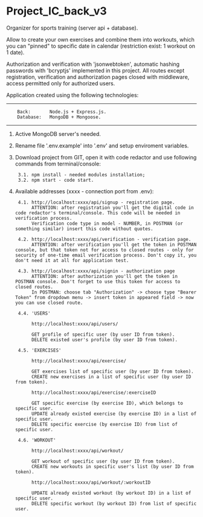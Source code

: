 # Project_IC_back_v3

Organizer for sports training (server api + database).

Allow to create your own exercises and combine them into workouts, which you can "pinned" to specific date in calendar 
(restriction exist: 1 workout on 1 date).  

Authorization and verification with 'jsonwebtoken', automatic hashing passwords with 'bcryptjs' implemented in this project.
All routes except registration, verification and authorization pages closed with middleware, access permitted only for authorized users. 

Application created using the following technologies:
____________________________________________________________________

        Back:       Node.js + Express.js.
        Database:   MongoDB + Mongoose.
____________________________________________________________________

1. Active MongoDB server's needed.

2. Rename file '.env.example' into '.env' and setup enviroment variables.

3. Download project from GIT, open it with code redactor and use following commands from terminal/console:

        3.1. npm install - needed modules installation;
        3.2. npm start - code start.

4. Available addresses (xxxx - connection port from .env):

        4.1. http://localhost:xxxx/api/signup - registration page.
             ATTENTION: after registration you'll get the digital code in code redactor's terminal/console. This code will be needed in verification process.
             Verification code type in model - NUMBER, in POSTMAN (or something similar) insert this code without quotes.

        4.2. http://localhost:xxxx/api/verification - verification page.
             ATTENTION: after verification you'll get the token in POSTMAN console, but that token not for access to closed routes - only for security of one-time email verification process. Don't copy it, you don't need it at all for application test.

        4.3. http://localhost:xxxx/api/signin - authorization page
             ATTENTION: after authorization you'll get the token in POSTMAN console. Don't forget to use this token for access to closed routes.
             In POSTMAN: choose tab "Authorization" -> choose type "Bearer Token" from dropdown menu -> insert token in appeared field -> now you can use closed route.

        4.4. 'USERS'

             http://localhost:xxxx/api/users/

             GET profile of specific user (by user ID from token).
             DELETE existed user's profile (by user ID from token).

        4.5. 'EXERCISES'

             http://localhost:xxxx/api/exercise/                   

             GET exercises list of specific user (by user ID from token).
             CREATE new exercises in a list of specific user (by user ID from token).

             http://localhost:xxxx/api/exercise/:exerciseID

             GET specific exercise (by exercise ID), which belongs to specific user.
             UPDATE already existed exercise (by exercise ID) in a list of specific user.
             DELETE specific exercise (by exercise ID) from list of specific user.

        4.6. 'WORKOUT'

             http://localhost:xxxx/api/workout/

             GET workout of specific user (by user ID from token).
             CREATE new workouts in specific user's list (by user ID from token).

             http://localhost:xxxx/api/workout/:workoutID

             UPDATE already existed workout (by workout ID) in a list of specific user.
             DELETE specific workout (by workout ID) from list of specific user.